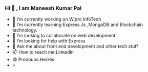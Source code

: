 ### Hi 👋 , I am Maneesh Kumar Pal

<!--
**Austin73/Austin73** is a ✨ _special_ ✨ repository because its `README.md` (this file) appears on your GitHub profile.

Here are some ideas to get you started:
-->
- 🔭 I’m currently working on Wipro InfoTech
- 🌱 I’m currently learning Express Js ,MongoDB and Blockchain technology.
- 👯 I’m looking to collaborate on web development.
- 🤔 I’m looking for help with Express
- 💬 Ask me about front end development and other tech stuff
- 📫 How to reach me:Linkedln
- 😄 Pronouns:He/His
- ⚡


